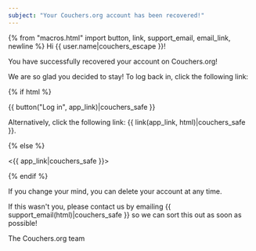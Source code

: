 ```yaml
---
subject: "Your Couchers.org account has been recovered!"
---
```


{% from "macros.html" import button, link, support_email, email_link, newline %}
Hi {{ user.name|couchers_escape }}!

You have successfully recovered your account on Couchers.org!

We are so glad you decided to stay! To log back in, click the following link:

{% if html %}

{{ button("Log in", app_link)|couchers_safe }}

Alternatively, click the following link: {{ link(app_link, html)|couchers_safe }}.

{% else %}

<{{ app_link|couchers_safe }}>

{% endif %}

If you change your mind, you can delete your account at any time.


If this wasn't you, please contact us by emailing {{ support_email(html)|couchers_safe }} so we can sort this out as soon as possible!

The Couchers.org team
